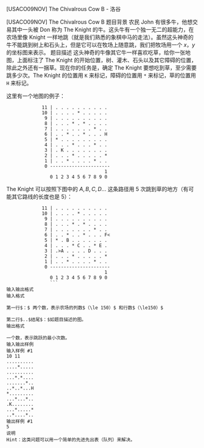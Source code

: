 



[USACO09NOV] The Chivalrous Cow B - 洛谷














[USACO09NOV] The Chivalrous Cow B
题目背景
农民 John 有很多牛，他想交易其中一头被 Don 称为 The Knight 的牛。这头牛有一个独一无二的超能力，在农场里像 Knight 一样地跳（就是我们熟悉的象棋中马的走法）。虽然这头神奇的牛不能跳到树上和石头上，但是它可以在牧场上随意跳，我们把牧场用一个 $x，y$ 的坐标图来表示。
题目描述
这头神奇的牛像其它牛一样喜欢吃草，给你一张地图，上面标注了 The Knight 的开始位置，树、灌木、石头以及其它障碍的位置，除此之外还有一捆草。现在你的任务是，确定 The Knight 要想吃到草，至少需要跳多少次。The Knight 的位置用 `K` 来标记，障碍的位置用 `*` 来标记，草的位置用 `H` 来标记。

这里有一个地图的例子：
```
             11 | . . . . . . . . . .
             10 | . . . . * . . . . . 
              9 | . . . . . . . . . . 
              8 | . . . * . * . . . . 
              7 | . . . . . . . * . . 
              6 | . . * . . * . . . H 
              5 | * . . . . . . . . . 
              4 | . . . * . . . * . . 
              3 | . K . . . . . . . . 
              2 | . . . * . . . . . * 
              1 | . . * . . . . * . . 
              0 ----------------------
                                    1 
                0 1 2 3 4 5 6 7 8 9 0 
```
The Knight 可以按照下图中的 $A,B,C,D...$ 这条路径用 $5$ 次跳到草的地方（有可能其它路线的长度也是 $5$）：
```
             11 | . . . . . . . . . .
             10 | . . . . * . . . . .
              9 | . . . . . . . . . .
              8 | . . . * . * . . . .
              7 | . . . . . . . * . .
              6 | . . * . . * . . . F<
              5 | * . B . . . . . . .
              4 | . . . * C . . * E .
              3 | .>A . . . . D . . .
              2 | . . . * . . . . . *
              1 | . . * . . . . * . .
              0 ----------------------
                                    1
                0 1 2 3 4 5 6 7 8 9 0
                ```
输入输出格式
输入格式

第一行$：$ 两个数，表示农场的列数$（\le 150）$ 和行数$（\le150）$

第二行$..$结尾$：$如题目描述的图。
输出格式

一个数，表示跳跃的最小次数。
输入输出样例
输入样例 #1
10 11
..........
....*.....
..........
...*.*....
.......*..
..*..*...H
*.........
...*...*..
.K........
...*.....*
..*....*..
输出样例 #1
5
说明
Hint：这类问题可以用一个简单的先进先出表（队列）来解决。






